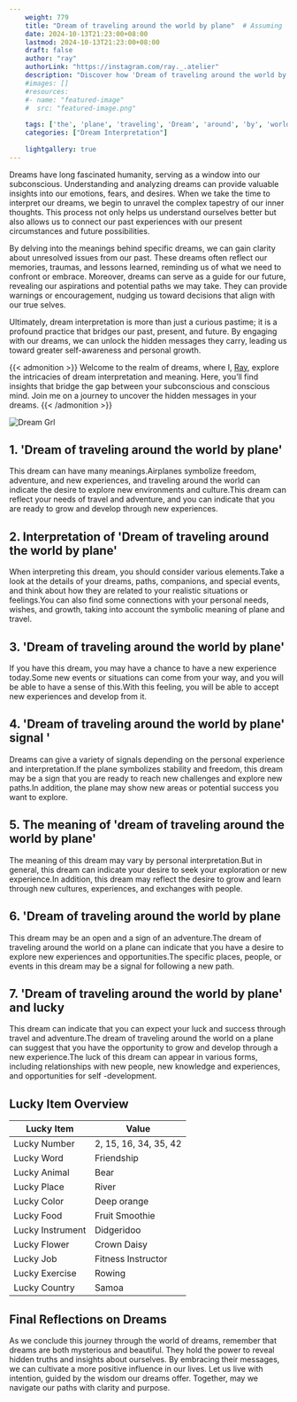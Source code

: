 ```yaml
---
    weight: 779
    title: "Dream of traveling around the world by plane"  # Assuming 'title' column exists
    date: 2024-10-13T21:23:00+08:00
    lastmod: 2024-10-13T21:23:00+08:00
    draft: false
    author: "ray"
    authorLink: "https://instagram.com/ray._.atelier"
    description: "Discover how 'Dream of traveling around the world by plane' can interpret your future and uncover its significant meanings in your life."
    #images: []
    #resources:
    #- name: "featured-image"
    #  src: "featured-image.png"
    
    tags: ['the', 'plane', 'traveling', 'Dream', 'around', 'by', 'world', 'of']
    categories: ["Dream Interpretation"]
    
    lightgallery: true
---
```

    
Dreams have long fascinated humanity, serving as a window into our subconscious. Understanding and analyzing dreams can provide valuable insights into our emotions, fears, and desires. When we take the time to interpret our dreams, we begin to unravel the complex tapestry of our inner thoughts. This process not only helps us understand ourselves better but also allows us to connect our past experiences with our present circumstances and future possibilities.

By delving into the meanings behind specific dreams, we can gain clarity about unresolved issues from our past. These dreams often reflect our memories, traumas, and lessons learned, reminding us of what we need to confront or embrace. Moreover, dreams can serve as a guide for our future, revealing our aspirations and potential paths we may take. They can provide warnings or encouragement, nudging us toward decisions that align with our true selves.

Ultimately, dream interpretation is more than just a curious pastime; it is a profound practice that bridges our past, present, and future. By engaging with our dreams, we can unlock the hidden messages they carry, leading us toward greater self-awareness and personal growth.

{{< admonition >}}
Welcome to the realm of dreams, where I, [Ray](https://instagram.com/ray._.atelier), explore the intricacies of dream interpretation and meaning. Here, you’ll find insights that bridge the gap between your subconscious and conscious mind. Join me on a journey to uncover the hidden messages in your dreams.
{{< /admonition >}}

![Dream Grl](https://cdn.pixabay.com/photo/2017/11/02/03/35/gothic-2910057_1280.jpg "Dream Grl")

## 1. 'Dream of traveling around the world by plane'
This dream can have many meanings.Airplanes symbolize freedom, adventure, and new experiences, and traveling around the world can indicate the desire to explore new environments and culture.This dream can reflect your needs of travel and adventure, and you can indicate that you are ready to grow and develop through new experiences.

## 2. Interpretation of 'Dream of traveling around the world by plane'
When interpreting this dream, you should consider various elements.Take a look at the details of your dreams, paths, companions, and special events, and think about how they are related to your realistic situations or feelings.You can also find some connections with your personal needs, wishes, and growth, taking into account the symbolic meaning of plane and travel.

## 3. 'Dream of traveling around the world by plane'
If you have this dream, you may have a chance to have a new experience today.Some new events or situations can come from your way, and you will be able to have a sense of this.With this feeling, you will be able to accept new experiences and develop from it.

## 4. 'Dream of traveling around the world by plane' signal '
Dreams can give a variety of signals depending on the personal experience and interpretation.If the plane symbolizes stability and freedom, this dream may be a sign that you are ready to reach new challenges and explore new paths.In addition, the plane may show new areas or potential success you want to explore.

## 5. The meaning of 'dream of traveling around the world by plane'
The meaning of this dream may vary by personal interpretation.But in general, this dream can indicate your desire to seek your exploration or new experience.In addition, this dream may reflect the desire to grow and learn through new cultures, experiences, and exchanges with people.

## 6. 'Dream of traveling around the world by plane
This dream may be an open and a sign of an adventure.The dream of traveling around the world on a plane can indicate that you have a desire to explore new experiences and opportunities.The specific places, people, or events in this dream may be a signal for following a new path.

## 7. 'Dream of traveling around the world by plane' and lucky
This dream can indicate that you can expect your luck and success through travel and adventure.The dream of traveling around the world on a plane can suggest that you have the opportunity to grow and develop through a new experience.The luck of this dream can appear in various forms, including relationships with new people, new knowledge and experiences, and opportunities for self -development.

## Lucky Item Overview
| Lucky Item          | Value              |
|---------------|--------------------|
| Lucky Number        | 2, 15, 16, 34, 35, 42  |
| Lucky Word          | Friendship |
| Lucky Animal        | Bear |
| Lucky Place         | River     |
| Lucky Color         | Deep orange     |
| Lucky Food          | Fruit Smoothie      |
| Lucky Instrument    | Didgeridoo |
| Lucky Flower        | Crown Daisy    |
| Lucky Job           | Fitness Instructor       |
| Lucky Exercise      | Rowing  |
| Lucky Country       | Samoa    |


##  Final Reflections on Dreams

As we conclude this journey through the world of dreams, remember that dreams are both mysterious and beautiful. They hold the power to reveal hidden truths and insights about ourselves. By embracing their messages, we can cultivate a more positive influence in our lives. Let us live with intention, guided by the wisdom our dreams offer. Together, may we navigate our paths with clarity and purpose.
